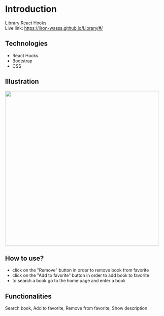 # Introduction
Library React Hooks
<br/>
Live link: https://liron-wassa.github.io/Library/#/

## Technologies
- React Hooks
- Bootstrap
- CSS

## Illustration
<img src="https://user-images.githubusercontent.com/56726154/77358871-5b517680-6d53-11ea-9f06-5675ddddf41c.png" width="500"/>

## How to use?
- click on the "Remove" button in order to remove book from favorite
- click on the "Add to favorite" button in order to add book to favorite
- to search a book go to the home page and enter a book

## Functionalities
 Search book, Add to favorite, Remove from favorite, Show description

